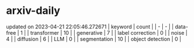 # arxiv-daily
updated on 2023-04-21 22:05:46.272671
| keyword | count |
| - | - |
| data-free | 1 |
| transformer | 10 |
| generative | 7 |
| label correction | 0 |
| noise | 4 |
| diffusion | 6 |
| LLM | 0 |
| segmentation | 10 |
| object detection | 0 |
